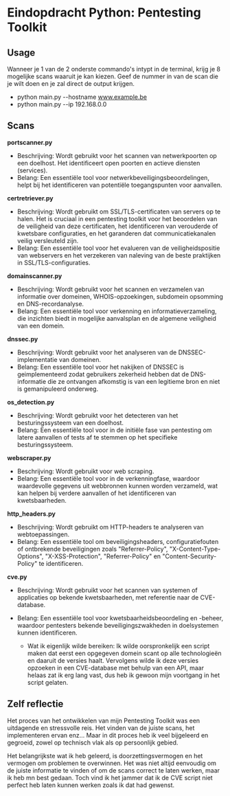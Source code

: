 # Eindopdracht Python: Pentesting Toolkit
## Usage
Wanneer je 1 van de 2 onderste commando's intypt in de terminal, krijg je 8 mogelijke scans waaruit je kan kiezen. Geef de nummer in van de scan die je wilt doen en je zal direct de output krijgen.

- python main.py --hostname www.example.be
- python main.py --ip 192.168.0.0

## Scans

**portscanner.py**

- Beschrijving: Wordt gebruikt voor het scannen van netwerkpoorten op een doelhost. Het identificeert open poorten en actieve diensten (services).
- Belang: Een essentiële tool voor netwerkbeveiligingsbeoordelingen, helpt bij het identificeren van potentiële toegangspunten voor aanvallen.

**certretriever.py**

- Beschrijving: Wordt gebruikt om SSL/TLS-certificaten van servers op te halen. Het is cruciaal in een pentesting toolkit voor het beoordelen van de veiligheid van deze certificaten, het identificeren van verouderde of kwetsbare configuraties, en het garanderen dat communicatiekanalen veilig versleuteld zijn.
- Belang: Een essentiële tool voor het evalueren van de veiligheidspositie van webservers en het verzekeren van naleving van de beste praktijken in SSL/TLS-configuraties.

**domainscanner.py**

- Beschrijving: Wordt gebruikt voor het scannen en verzamelen van informatie over domeinen, WHOIS-opzoekingen, subdomein opsomming en DNS-recordanalyse.
- Belang: Een essentiële tool voor verkenning en informatieverzameling, die inzichten biedt in mogelijke aanvalsplan en de algemene veiligheid van een domein.

**dnssec.py**

- Beschrijving: Wordt gebruikt voor het analyseren van de DNSSEC-implementatie van domeinen.
- Belang: Een essentiële tool voor het nakijken of DNSSEC is geimplementeerd zodat gebruikers zekerheid hebben dat de DNS-informatie die ze ontvangen afkomstig is van een legitieme bron en niet is gemanipuleerd onderweg.

**os_detection.py**

- Beschrijving: Wordt gebruikt voor het detecteren van het besturingssysteem van een doelhost.
- Belang: Een essentiële tool voor in de initiële fase van pentesting om latere aanvallen of tests af te stemmen op het specifieke besturingssysteem.

**webscraper.py**

- Beschrijving: Wordt gebruikt voor web scraping.
- Belang: Een essentiële tool voor in de verkenningfase, waardoor waardevolle gegevens uit webbronnen kunnen worden verzameld, wat kan helpen bij verdere aanvallen of het identificeren van kwetsbaarheden.

**http_headers.py**

- Beschrijving: Wordt gebruikt om HTTP-headers te analyseren van webtoepassingen.
- Belang: Een essentiële tool om beveiligingsheaders, configuratiefouten of ontbrekende beveiligingen zoals "Referrer-Policy", "X-Content-Type-Options", "X-XSS-Protection", "Referrer-Policy" en "Content-Security-Policy" te identificeren.

**cve.py**

- Beschrijving: Wordt gebruikt voor het scannen van systemen of applicaties op bekende kwetsbaarheden, met referentie naar de CVE-database.
- Belang: Een essentiële tool voor kwetsbaarheidsbeoordeling en -beheer, waardoor pentesters bekende beveiligingszwakheden in doelsystemen kunnen identificeren.

  - Wat ik eigenlijk wilde bereiken: Ik wilde oorspronkelijk een script maken dat eerst een opgegeven domein scant op alle technologieën en daaruit de versies haalt. Vervolgens wilde ik deze versies opzoeken in een CVE-database met behulp van een API, maar helaas zat ik erg lang vast, dus heb ik gewoon mijn voortgang in het script gelaten.

## Zelf reflectie

Het proces van het ontwikkelen van mijn Pentesting Toolkit was een uitdagende en stressvolle reis. Het vinden van de juiste scans, het implementeren ervan enz... Maar in dit proces heb ik veel bijgeleerd en gegroeid, zowel op technisch vlak als op persoonlijk gebied.

Het belangrijkste wat ik heb geleerd, is doorzettingsvermogen en het vermogen om problemen te overwinnen. Het was niet altijd eenvoudig om de juiste informatie te vinden of om de scans correct te laten werken, maar ik heb mn best gedaan. Toch vind ik het jammer dat ik de CVE script niet perfect heb laten kunnen werken zoals ik dat had gewenst.

